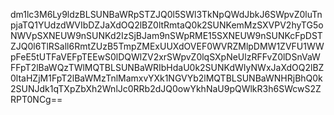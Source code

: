 dm1lc3M6Ly9ldzBLSUNBaWRpSTZJQ0l5SWl3TkNpQWdJbkJ6SWpvZ0luTnpjaTQ1YUdzdWVIbDZJaXdOQ2lBZ0ltRmtaQ0k2SUNKemMzSXVPV2hyTG5oNWVpSXNEUW9nSUNKd2IzSjBJam9nSWpRME15SXNEUW9nSUNKcFpDSTZJQ0l6TlRSall6RmtZUzB5TmpZMExUUXdOVEF0WVRZMlpDMW1ZVFU1WWpFeE5tUTFaVEFpTEEwS0lDQWlZV2xrSWpvZ0lqSXpNeUlzRFFvZ0lDSnVaWFFpT2lBaWQzTWlMQTBLSUNBaWRIbHdaU0k2SUNKdWIyNWxJaXdOQ2lBZ0ltaHZjM1FpT2lBaWMzTnlMamxvYXk1NGVYb2lMQTBLSUNBaWNHRjBhQ0k2SUNJdk1qTXpZbXh2WnlJc0RRb2dJQ0owYkhNaU9pQWlkR3h6SWcwS2ZRPT0NCg==

